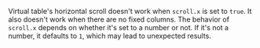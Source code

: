 Virtual table's horizontal scroll doesn't work when `scroll.x` is set to `true`. It also doesn't work when there are no fixed columns. The behavior of `scroll.x` depends on whether it's set to a number or not. If it's not a number, it defaults to `1`, which may lead to unexpected results.
